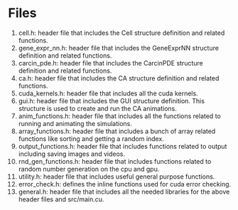 # Files
1. cell.h: header file that includes the Cell structure definition and related
           functions.
2. gene_expr_nn.h: header file that includes the GeneExprNN structure definition
                   and related functions.
3. carcin_pde.h: header file that includes the CarcinPDE structure definition
                 and related functions.
4. ca.h: header file that includes the CA structure definition and related
         functions.
5. cuda_kernels.h: header file that includes all the cuda kernels.
6. gui.h: header file that includes the GUI structure definition. This structure
          is used to create and run the CA animations.
7. anim_functions.h: header file that includes all the functions related to
                     running and animating the simulations.
8. array_functions.h: header file that includes a bunch of array related functions
                      like sorting and getting a random index.
9. output_functions.h: header file that includes functions related to output
                       including saving images and videos.
10. rnd_gen_functions.h: header file that includes functions related to random
                         number generation on the cpu and gpu.
11. utility.h: header file that includes useful general purpose functions.
12. error_check.h: defines the inline functions used for cuda error checking.
13. general.h: header file that includes all the needed libraries for the above
               header files and src/main.cu.